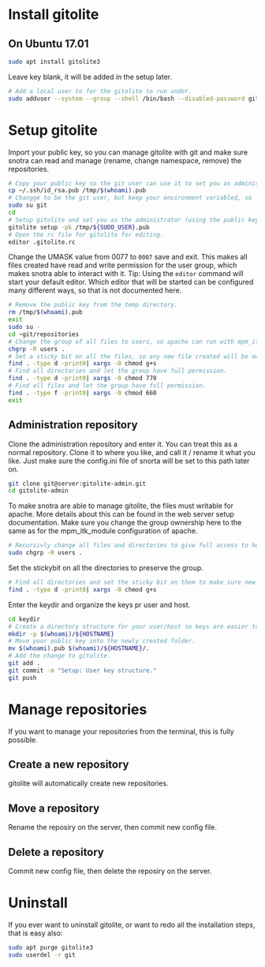 Install gitolite
================

On Ubuntu 17.01
---------------

```bash
sudo apt install gitolite3
```
Leave key blank, it will be added in the setup later.

```bash
# Add a local user to for the gitolite to run under.
sudo adduser --system --group --shell /bin/bash --disabled-password git
```

Setup gitolite
==============

Import your public key, so you can manage gitolite with git and make sure snotra can read and manage (rename, change namespace, remove) the repositories.
```bash
# Copy your public key so the git user can use it to set you as administrator.
cp ~/.ssh/id_rsa.pub /tmp/$(whoami).pub
# Changge to be the git user, but keep your environment variabled, so ```${SUDO_USER}``` will contain your username.
sudo su git
cd
# Setup gitolite and set you as the administrator (using the public key you copied before).
gitolite setup -pk /tmp/${SUDO_USER}.pub
# Open the rc file for gitolite for editing.
editor .gitolite.rc
```
Change the UMASK value from 0077 to ```0007``` save and exit. This makes all files created have read and write permission for the user group, which makes snotra able to interact with it. Tip: Using the ```editor``` command will start your default editor. Which editor that will be started can be configured many different ways, so that is not documented here.

```bash
# Remove the public key from the temp directory.
rm /tmp/$(whoami).pub
exit
sudo su -
cd ~git/repositories
# Change the group of all files to users, so apache can run with mpm_itk as this group to modify the files.
chgrp -R users .
# Set a sticky bit on all the files, so any new file created will be owned by the same group.
find . -type d -print0| xargs -0 chmod g+s
# Find all directories and let the group have full permission.
find . -type d -print0| xargs -0 chmod 770
# Find all files and let the group have full permission.
find . -type f -print0| xargs -0 chmod 660
exit
```

Administration repository
-------------------------

Clone the administration repository and enter it. You can treat this as a normal repository. Clone it to where you like, and call it / rename it what you like. Just make sure the config.ini file of snorta will be set to this path later on.
```bash
git clone git@server:gitolite-admin.git
cd gitolite-admin
```

To make snotra are able to manage gitolite, the files must writable for apache. More details about this can be found in the web server setup documentation. Make sure you change the group ownership here to the same as for the mpm_itk_module configuration of apache.
```bash
# Recursivly change all files and directories to give full access to he users group.
sudo chgrp -R users .
```

Set the stickybit on all the directories to preserve the group.
```bash
# Find all directories and set the sticky bit on them to make sure new additions also will be available for the users group.
find . -type d -print0| xargs -0 chmod g+s
```

Enter the keydir and organize the keys pr user and host.
```bash
cd keydir
# Create a directory structure for your user/host so keys are easier to manage.
mkdir -p $(whoami)/${HOSTNAME}
# Move your public key into the newly created folder.
mv $(whoami).pub $(whoami)/${HOSTNAME}/.
# Add the change to gitolite.
git add .
git commit -m "Setup: User key structure."
git push
```


Manage repositories
===================

If you want to manage your repositories from the terminal, this is fully possible.

Create a new repository
-----------------------

gitolite will automatically create new repositories.

Move a repository
-----------------
Rename the reposiry on the server, then commit new config file.

Delete a repository
-------------------
Commit new config file, then delete the reposiry on the server.


Uninstall
=========

If you ever want to uninstall gitolite, or want to redo all the installation steps, that is easy also:

```bash
sudo apt purge gitolite3
sudo userdel -r git
```
